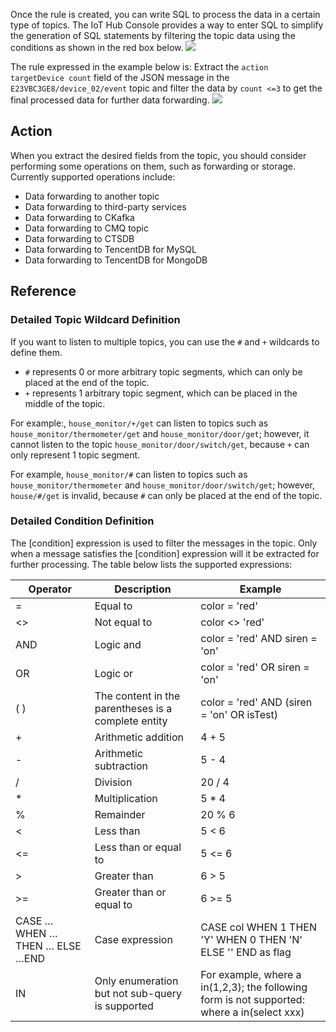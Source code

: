 [//]: # (chinagitpath:XXXXX)

Once the rule is created, you can write SQL to process the data in a certain type of topics. The IoT Hub Console provides a way to enter SQL to simplify the generation of SQL statements by filtering the topic data using the conditions as shown in the red box below.
![](https://main.qcloudimg.com/raw/4a9e8f0f4731648d1613e55380511266.png)

The rule expressed in the example below is:
Extract the ```action targetDevice count``` field of the JSON message in the ```E23VBC3GE8/device_02/event``` topic and filter the data by ```count <=3``` to get the final processed data for further data forwarding.
![](https://main.qcloudimg.com/raw/bdeab8841c4f62434bb925fecfd27a00.png)

## Action
When you extract the desired fields from the topic, you should consider performing some operations on them, such as forwarding or storage. Currently supported operations include:
- Data forwarding to another topic
- Data forwarding to third-party services
- Data forwarding to CKafka
- Data forwarding to CMQ topic
- Data forwarding to CTSDB
- Data forwarding to TencentDB for MySQL
- Data forwarding to TencentDB for MongoDB

## Reference

### Detailed Topic Wildcard Definition

If you want to listen to multiple topics, you can use the ```#``` and ```+``` wildcards to define them.
 - ```#``` represents 0 or more arbitrary topic segments, which can only be placed at the end of the topic.
 - ```+``` represents 1 arbitrary topic segment, which can be placed in the middle of the topic.

For example:, ```house_monitor/+/get```
can listen to topics such as ```house_monitor/thermometer/get``` and ```house_monitor/door/get```;
however, it cannot listen to the topic ```house_monitor/door/switch/get```, because ```+``` can only represent 1 topic segment.

For example, ```house_monitor/#```
can listen to topics such as ```house_monitor/thermometer``` and ```house_monitor/door/switch/get```;
however, ```house/#/get``` is invalid, because ```#``` can only be placed at the end of the topic.

### Detailed Condition Definition
The [condition] expression is used to filter the messages in the topic. Only when a message satisfies the [condition] expression will it be extracted for further processing. The table below lists the supported expressions:

| Operator | Description | Example |
|---|---|---|
|= | Equal to | color = 'red'|
| <> | Not equal to | color <> 'red' |
| AND | Logic and | color = 'red' AND siren = 'on' |
| OR | Logic or | color = 'red' OR siren = 'on' |
| ( ) | The content in the parentheses is a complete entity | color = 'red' AND (siren = 'on' OR isTest) |
|+ | Arithmetic addition | 4 + 5 |
| - | Arithmetic subtraction | 5 - 4 |
| / | Division | 20 / 4 |
|* | Multiplication | 5 * 4 |
| % | Remainder | 20 % 6 |
| < | Less than | 5 < 6 |
| <= | Less than or equal to | 5 <= 6 |
| > | Greater than | 6 > 5 |
| >= | Greater than or equal to | 6 >= 5 |
| CASE … WHEN … THEN … ELSE …END | Case expression | CASE col WHEN 1 THEN 'Y' WHEN 0 THEN 'N' ELSE '' END as flag|
| IN | Only enumeration but not sub-query is supported | For example, where a in(1,2,3); the following form is not supported: where a in(select xxx) |

